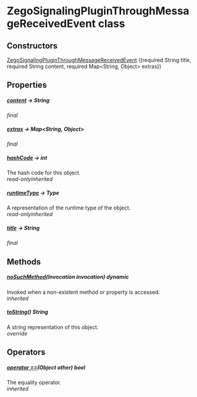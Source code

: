 


# ZegoSignalingPluginThroughMessageReceivedEvent class













## Constructors

[ZegoSignalingPluginThroughMessageReceivedEvent](../zego_uikit_prebuilt_live_audio_room/ZegoSignalingPluginThroughMessageReceivedEvent/ZegoSignalingPluginThroughMessageReceivedEvent.md) ({required String title, required String content, required Map&lt;String, Object> extras})

   


## Properties

##### [content](../zego_uikit_prebuilt_live_audio_room/ZegoSignalingPluginThroughMessageReceivedEvent/content.md) &#8594; String



  
_<span class="feature">final</span>_



##### [extras](../zego_uikit_prebuilt_live_audio_room/ZegoSignalingPluginThroughMessageReceivedEvent/extras.md) &#8594; Map&lt;String, Object>



  
_<span class="feature">final</span>_



##### [hashCode](../zego_uikit_prebuilt_live_audio_room/ZegoSignalingPluginThroughMessageReceivedEvent/hashCode.md) &#8594; int



The hash code for this object.  
_<span class="feature">read-only</span><span class="feature">inherited</span>_



##### [runtimeType](../zego_uikit_prebuilt_live_audio_room/ZegoSignalingPluginThroughMessageReceivedEvent/runtimeType.md) &#8594; Type



A representation of the runtime type of the object.  
_<span class="feature">read-only</span><span class="feature">inherited</span>_



##### [title](../zego_uikit_prebuilt_live_audio_room/ZegoSignalingPluginThroughMessageReceivedEvent/title.md) &#8594; String



  
_<span class="feature">final</span>_





## Methods

##### [noSuchMethod](../zego_uikit_prebuilt_live_audio_room/ZegoSignalingPluginThroughMessageReceivedEvent/noSuchMethod.md)(Invocation invocation) dynamic



Invoked when a non-existent method or property is accessed.  
_<span class="feature">inherited</span>_



##### [toString](../zego_uikit_prebuilt_live_audio_room/ZegoSignalingPluginThroughMessageReceivedEvent/toString.md)() String



A string representation of this object.  
_<span class="feature">override</span>_





## Operators

##### [operator ==](../zego_uikit_prebuilt_live_audio_room/ZegoSignalingPluginThroughMessageReceivedEvent/operator_equals.md)(Object other) bool



The equality operator.  
_<span class="feature">inherited</span>_















